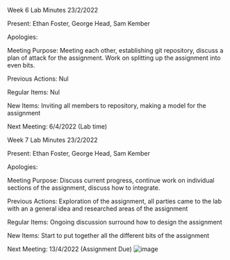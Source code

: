Week 6 Lab Minutes
23/2/2022


Present: Ethan Foster, George Head, Sam Kember

Apologies: 

Meeting Purpose: Meeting each other, establishing git repository, discuss a plan of attack for the assignment. Work on splitting up the assignment into even bits.  

Previous Actions: Nul

Regular Items: Nul

New Items: Inviting all members to repository, making a model for the assignment 

Next Meeting: 6/4/2022 (Lab time)




Week 7 Lab Minutes
23/2/2022


Present: Ethan Foster, George Head, Sam Kember

Apologies: 

Meeting Purpose: Discuss current progress, continue work on individual sections of the assignment, discuss how to integrate.  

Previous Actions: Exploration of the assignment, all parties came to the lab with an a general idea and researched areas of the assignment

Regular Items: Ongoing discussion surround how to design the assignment 

New Items: Start to put together all the different bits of the assignment 

Next Meeting: 13/4/2022 (Assignment Due)
![image](https://user-images.githubusercontent.com/102562097/163091339-19d8e3c5-f963-4c0c-8308-670972f023a2.png)
